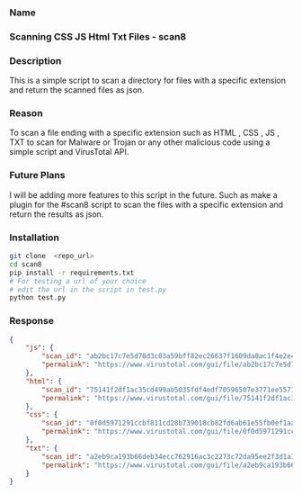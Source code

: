 ### Name 

### Scanning CSS JS Html Txt Files - scan8

### Description
This is a simple script to scan a directory for files with a specific extension and return the scanned files as json.


###  Reason

To scan a file ending with a specific extension such as HTML , CSS , JS , TXT  to scan for Malware or Trojan or any other malicious code using a simple script and VirusTotal API.

### Future Plans

I will be adding more features to this script in the future. Such as make a plugin for the #scan8 script to scan the files with a specific extension and return the results as json.

### Installation
    
 ```bash
git clone  <repo_url>
cd scan8
pip install -r requirements.txt
# For testing a url of your choice
# edit the url in the script in test.py
python test.py
```
### Response 

```json
{
    "js": {
        "scan_id": "ab2bc17c7e5d78d3c03a59bff82ec26637f1609da0ac1f4e2e402d34f803f91c-1678885719",
        "permalink": "https://www.virustotal.com/gui/file/ab2bc17c7e5d78d3c03a59bff82ec26637f1609da0ac1f4e2e402d34f803f91c/detection/f-ab2bc17c7e5d78d3c03a59bff82ec26637f1609da0ac1f4e2e402d34f803f91c-1678885719"
    },
    "html": {
        "scan_id": "75141f2df1ac35cd499ab5035fdf4edf70596507e3771ee55710b18c214b70bd-1678885721",
        "permalink": "https://www.virustotal.com/gui/file/75141f2df1ac35cd499ab5035fdf4edf70596507e3771ee55710b18c214b70bd/detection/f-75141f2df1ac35cd499ab5035fdf4edf70596507e3771ee55710b18c214b70bd-1678885721"
    },
    "css": {
        "scan_id": "0f0d5971291ccbf811cd28b739018cb82fd6ab61e55fb0ef1aad8bee9169f1bd-1678885723",
        "permalink": "https://www.virustotal.com/gui/file/0f0d5971291ccbf811cd28b739018cb82fd6ab61e55fb0ef1aad8bee9169f1bd/detection/f-0f0d5971291ccbf811cd28b739018cb82fd6ab61e55fb0ef1aad8bee9169f1bd-1678885723"
    },
    "txt": {
        "scan_id": "a2eb9ca193b66deb34ecc762916ac3c2273c72da95ee2f3d1a1822cb96ee67e5-1678885724",
        "permalink": "https://www.virustotal.com/gui/file/a2eb9ca193b66deb34ecc762916ac3c2273c72da95ee2f3d1a1822cb96ee67e5/detection/f-a2eb9ca193b66deb34ecc762916ac3c2273c72da95ee2f3d1a1822cb96ee67e5-1678885724"
    }
}
```





